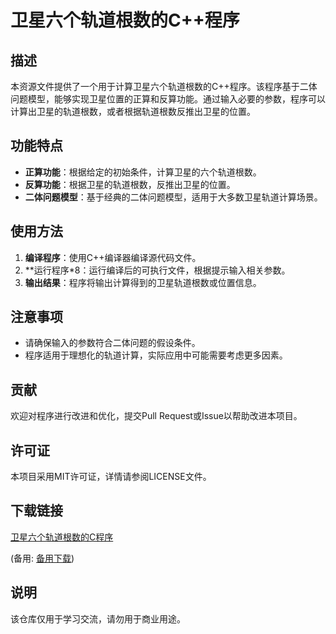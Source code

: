 # 卫星六个轨道根数的C++程序

## 描述

本资源文件提供了一个用于计算卫星六个轨道根数的C++程序。该程序基于二体问题模型，能够实现卫星位置的正算和反算功能。通过输入必要的参数，程序可以计算出卫星的轨道根数，或者根据轨道根数反推出卫星的位置。

## 功能特点

- **正算功能**：根据给定的初始条件，计算卫星的六个轨道根数。
- **反算功能**：根据卫星的轨道根数，反推出卫星的位置。
- **二体问题模型**：基于经典的二体问题模型，适用于大多数卫星轨道计算场景。

## 使用方法

1. **编译程序**：使用C++编译器编译源代码文件。
2. **运行程序*8：运行编译后的可执行文件，根据提示输入相关参数。
3. **输出结果**：程序将输出计算得到的卫星轨道根数或位置信息。

## 注意事项

- 请确保输入的参数符合二体问题的假设条件。
- 程序适用于理想化的轨道计算，实际应用中可能需要考虑更多因素。

## 贡献

欢迎对程序进行改进和优化，提交Pull Request或Issue以帮助改进本项目。

## 许可证

本项目采用MIT许可证，详情请参阅LICENSE文件。

## 下载链接
[卫星六个轨道根数的C程序](https://pan.quark.cn/s/4253d4b94e98) 

(备用: [备用下载](https://pan.baidu.com/s/1g5qfyCHMWzLV_uHGCSJQ8Q?pwd=1234))

## 说明

该仓库仅用于学习交流，请勿用于商业用途。
